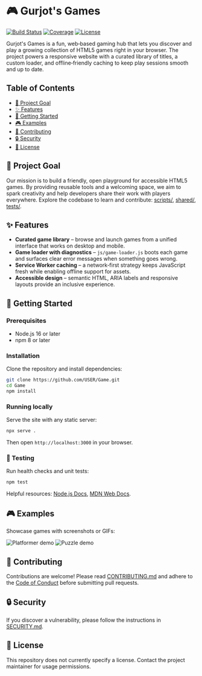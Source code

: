 # 🎮 Gurjot's Games

[![Build Status](https://github.com/USER/Game/actions/workflows/ci.yml/badge.svg)](https://github.com/USER/Game/actions/workflows/ci.yml)
[![Coverage](https://img.shields.io/codecov/c/github/USER/Game)](https://codecov.io/gh/USER/Game)
[![License](https://img.shields.io/badge/license-not--specified-lightgrey)](#-license)

Gurjot's Games is a fun, web‑based gaming hub that lets you discover and play a growing collection of HTML5 games right in your browser. The project powers a responsive website with a curated library of titles, a custom loader, and offline‑friendly caching to keep play sessions smooth and up to date.

## Table of Contents
- [🎯 Project Goal](#-project-goal)
- [✨ Features](#-features)
- [🚀 Getting Started](#-getting-started)
- [🎮 Examples](#-examples)
- [🤝 Contributing](#-contributing)
- [🔒 Security](#-security)
- [📄 License](#-license)

## 🎯 Project Goal

Our mission is to build a friendly, open playground for accessible HTML5 games. By providing reusable tools and a welcoming space, we aim to spark creativity and help developers share their work with players everywhere. Explore the codebase to learn and contribute: [scripts/](scripts/), [shared/](shared/), [tests/](tests/).

## ✨ Features

- **Curated game library** – browse and launch games from a unified interface that works on desktop and mobile.
- **Game loader with diagnostics** – `js/game-loader.js` boots each game and surfaces clear error messages when something goes wrong.
- **Service Worker caching** – a network‑first strategy keeps JavaScript fresh while enabling offline support for assets.
- **Accessible design** – semantic HTML, ARIA labels and responsive layouts provide an inclusive experience.

## 🚀 Getting Started

### Prerequisites

- Node.js 16 or later
- npm 8 or later

### Installation

Clone the repository and install dependencies:

```bash
git clone https://github.com/USER/Game.git
cd Game
npm install
```

### Running locally

Serve the site with any static server:

```bash
npx serve .
```

Then open `http://localhost:3000` in your browser.

### 🧪 Testing

Run health checks and unit tests:

```bash
npm test
```

Helpful resources: [Node.js Docs](https://nodejs.org/en/docs/), [MDN Web Docs](https://developer.mozilla.org/).

## 🎮 Examples

Showcase games with screenshots or GIFs:

![Platformer demo](https://via.placeholder.com/400x200?text=Platformer+Demo)
![Puzzle demo](https://via.placeholder.com/400x200?text=Puzzle+Demo)

## 🤝 Contributing

Contributions are welcome! Please read [CONTRIBUTING.md](CONTRIBUTING.md) and adhere to the [Code of Conduct](CODE_OF_CONDUCT.md) before submitting pull requests.

## 🔒 Security

If you discover a vulnerability, please follow the instructions in [SECURITY.md](SECURITY.md).

## 📄 License

This repository does not currently specify a license. Contact the project maintainer for usage permissions.

